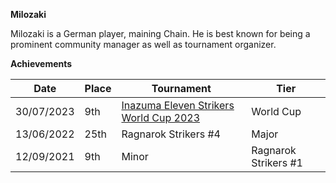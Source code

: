 ******Milozaki******

Milozaki is a German player, maining Chain. 
He is best known for being a prominent community manager as well as tournament organizer.

****Achievements****

| Date | Place | Tournament | Tier |
| - | - | - | - |
| 30/07/2023 | 9th | [Inazuma Eleven Strikers World Cup 2023](/inapedia/tournaments/worldcup23.md) | World Cup |
| 13/06/2022 | 25th | Ragnarok Strikers #4 | Major |
| 12/09/2021 | 9th | Minor | Ragnarok Strikers #1 | Minor |
